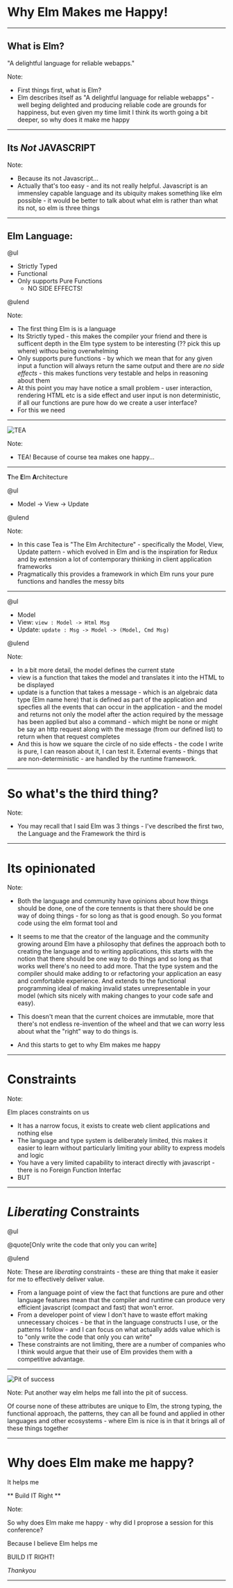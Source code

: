 # Why Elm Makes me Happy!

---

## What is Elm?

"A delightful language for reliable webapps."

Note:
- First things first, what is Elm?
- Elm describes itself as "A delightful language for reliable webapps" - well beging delighted and producing reliable code are grounds for happiness, but even given my time limit I think its worth going a bit deeper, so why does it make me happy

---

## Its _*Not*_ JAVASCRIPT

Note:
- Because its not Javascript...
- Actually that's too easy - and its not really helpful. Javascript is an immensley capable language and its ubiquity makes something like elm possible - it would be better to talk about what elm is rather than what its not, so elm is three things

---

## Elm Language:

@ul

- Strictly Typed
- Functional
- Only supports Pure Functions
    - NO SIDE EFFECTS!

@ulend

Note:

- The first thing Elm is is a language
- Its Strictly typed - this makes the compiler your friend and there is sufficent depth in the Elm type system to be interesting (?? pick this up where) withou being overwhelming
- Only supports pure functions - by which we mean that for any given input a function will always return the same output and there are _no side effects_ - this makes functions very testable and helps in reasoning about them
- At this point you may have notice a small problem - user interaction, rendering HTML etc is a side effect and user input is non deterministic, if all our functions are pure how do we create a user interface?
- For this we need

---

![TEA](assets/teapot.jpg)

Note:
- TEA! Because of course tea makes one happy...

---

**T**he
**E**lm
**A**rchitecture

@ul

- Model -> View -> Update

@ulend

Note:
- In this case Tea is "The Elm Architecture" - specifically the Model, View, Update pattern - which evolved in Elm and is the inspiration for Redux and by extension a lot of contemporary thinking in client application frameworks
- Pragmatically this provides a framework in which Elm runs your pure functions and handles the messy bits

---

@ul

* Model
* View: `view : Model -> Html Msg`
* Update: `update : Msg -> Model -> (Model, Cmd Msg)`

@ulend

Note:

- In a bit more detail, the model defines the current state
- view is a function that takes the model and translates it into the HTML to be displayed
- update is a function that takes a message - which is an algebraic data type (Elm name here) that is defined as part of the application and specfies all the events that can occur in the application - and the model and returns not only the model after the action required by the message has been applied but also a command - which might be none or might be say an http request along with the message (from our defined list) to return when that request completes
- And this is how we square the circle of no side effects - the code I write is pure, I can reason about it, I can test it. External events - things that are non-deterministic - are handled by the runtime framework.

---

# So what's the third thing?

Note:

- You may recall that I said Elm was 3 things - I've described the first two, the Language and the Framework the third is

---

# Its opinionated

Note:

- Both the language and community have opinions about how things should be done, one of the core tennents is that there should be one way of doing things - for so long as that is good enough. So you format code using the elm format tool and

- It seems to me that the creator of the language and the community growing around Elm have a philosophy that defines the approach both to creating the language and to writing applications, this starts with the notion that there should be one way to do things and so long as that works well there's no need to add more. That the type system and the compiler should make adding to or refactoring your application an easy and comfortable experience. And extends to the functional programming ideal of making invalid states unrepresentable in your model (which sits nicely with making changes to your code safe and easy).

- This doesn't mean that the current choices are immutable, more that there's not endless re-invention of the wheel and that we can worry less about what the "right" way to do things is.

- And this starts to get to why Elm makes me happy

---

# Constraints

Note:

Elm places constraints on us
- It has a narrow focus, it exists to create web client applications and nothing else
- The language and type system is deliberately limited, this makes it easier to learn without particularly limiting your ability to express models and logic
- You have a very limited capability to interact directly with javascript - there is no Foreign Function Interfac
- BUT

---

# *Liberating* Constraints

@ul

@quote[Only write the code that only you can write]

@ulend

Note:
These are *liberating* constraints - these are thing that make it easier for me to effectively deliver value.
- From a language point of view the fact that functions are pure and other language features mean that the compiler and runtime can produce very efficient javascript (compact and fast) that won't error.
- From a developer point of view I don't have to waste effort making unnecessary choices - be that in the language constructs I use, or the patterns I follow - and I can focus on what actually adds value which is to "only write the code that only you can write"
- These constraints are not limiting, there are a number of companies who I think would argue that their use of Elm provides them with a competitive advantage.

---

![Pit of success](assets/pit-of-success.jpg)

Note:
Put another way elm helps me fall into the pit of success.

Of course none of these attributes are unique to Elm, the strong typing, the functional approach, the patterns, they can all be found and applied in other languages and other ecosystems - where Elm is nice is in that it brings all of these things together

---

# Why does Elm make me happy?

It helps me 

** Build IT Right **

Note:

So why does Elm make me happy - why did I proprose a session for this conference?

Because I believe Elm helps me

BUILD IT RIGHT!

*Thankyou*

---

